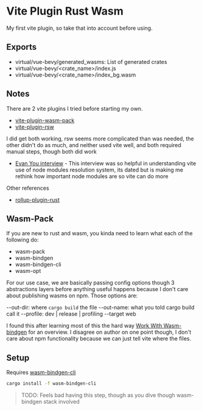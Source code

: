 # Vite Plugin Rust Wasm

My first vite plugin, so take that into account before using.

## Exports

- virtual/vue-bevy/generated_wasms: List of generated crates
- virtual/vue-bevy/<crate_name>/index.js
- virtual/vue-bevy/<crate_name>/index_bg.wasm

## Notes

There are 2 vite plugins I tried before starting my own.

- [vite-plugin-wasm-pack](https://github.com/nshen/vite-plugin-wasm-pack)
- [vite-plugin-rsw](https://github.com/lencx/vite-plugin-rsw)

I did get both working, rsw seems more complicated than was needed, the other didn't do as much, and neither used vite well, and both required manual steps, though both did work

- [Evan You interview](https://fullstackradio.com/140) - This interview was so helpful in understanding vite use of node modules resolution system, its dated but is making me rethink how important node modules are so vite can do more

Other references

- [rollup-plugin-rust](https://github.com/wasm-tool/rollup-plugin-rust/)

## Wasm-Pack

If you are new to rust and wasm, you kinda need to learn what each of the following do:

- wasm-pack
- wasm-bindgen
- wasm-bindgen-cli
- wasm-opt
  
For our use case, we are basically passing config options
though 3 abstractions layers before anything useful happens because I don't care about publishing wasms on npm.  Those options are:

--out-dir: where `cargo build` the file
--out-name: what you told cargo build call it
--profile: dev | release | profiling
--target web

I found this after learning most of this the hard way [Work With Wasm-bindgen](https://www.reddit.com/r/rust/comments/kd22u5/wasmpack_dissectionhow_to_work_with_wasmbindgen/) for an overview.  I disagree on author on one point though, I don't care about npm functionality
because we can just tell vite where the files.


## Setup

Requires [wasm-bindgen-cli](https://rustwasm.github.io/wasm-bindgen/reference/cli.html)

```bash
cargo install -f wasm-bindgen-cli
```

> TODO: Feels bad having this step, though as you dive though wasm-bindgen stack
involved
